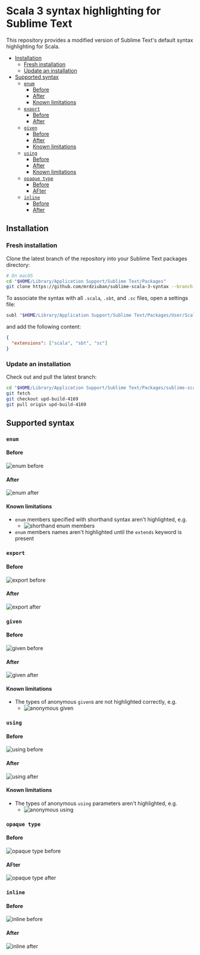 # Scala 3 syntax highlighting for Sublime Text

This repository provides a modified version of Sublime Text's default syntax highlighting for Scala.

<!-- START doctoc generated TOC please keep comment here to allow auto update -->
<!-- DON'T EDIT THIS SECTION, INSTEAD RE-RUN doctoc TO UPDATE -->

- [Installation](#installation)
  - [Fresh installation](#fresh-installation)
  - [Update an installation](#update-an-installation)
- [Supported syntax](#supported-syntax)
  - [`enum`](#enum)
    - [Before](#before)
    - [After](#after)
    - [Known limitations](#known-limitations)
  - [`export`](#export)
    - [Before](#before-1)
    - [After](#after-1)
  - [`given`](#given)
    - [Before](#before-2)
    - [After](#after-2)
    - [Known limitations](#known-limitations-1)
  - [`using`](#using)
    - [Before](#before-3)
    - [After](#after-3)
    - [Known limitations](#known-limitations-2)
  - [`opaque type`](#opaque-type)
    - [Before](#before-4)
    - [AFter](#after)
  - [`inline`](#inline)
    - [Before](#before-5)
    - [After](#after-4)

<!-- END doctoc generated TOC please keep comment here to allow auto update -->

## Installation

### Fresh installation

Clone the latest branch of the repository into your Sublime Text packages directory:

```bash
# On macOS
cd "$HOME/Library/Application Support/Sublime Text/Packages"
git clone https://github.com/mrdziuban/sublime-scala-3-syntax --branch upd-build-4169 --single-branch
```

To associate the syntax with all `.scala`, `.sbt`, and `.sc` files, open a settings file:

```bash
subl "$HOME/Library/Application Support/Sublime Text/Packages/User/Scala 3.sublime-settings"
```

and add the following content:

```json
{
  "extensions": ["scala", "sbt", "sc"]
}
```

### Update an installation

Check out and pull the latest branch:

```bash
cd "$HOME/Library/Application Support/Sublime Text/Packages/sublime-scala-3-syntax"
git fetch
git checkout upd-build-4169
git pull origin upd-build-4169
```

## Supported syntax

### `enum`

#### Before

![enum before](https://github.com/mrdziuban/sublime-scala-3-syntax/assets/4718399/91cc3654-d8f0-4071-a5be-cbdb0cfe67d6)

#### After

![enum after](https://github.com/mrdziuban/sublime-scala-3-syntax/assets/4718399/7fd70f44-e995-4897-b889-1deee61e44f0)

#### Known limitations

- `enum` members specified with shorthand syntax aren't highlighted, e.g.
    - ![shorthand enum members](https://github.com/mrdziuban/sublime-scala-3-syntax/assets/4718399/45f7307d-c2b4-4db0-95ec-3436633f127b)
- `enum` members names aren't highlighted until the `extends` keyword is present

### `export`

#### Before

![export before](https://github.com/mrdziuban/sublime-scala-3-syntax/assets/4718399/fba6c5ce-fc6d-46a4-b1d2-b0166c7b5506)

#### After

![export after](https://github.com/mrdziuban/sublime-scala-3-syntax/assets/4718399/2502b43e-baf5-407b-88a5-01a5867cf2d4)

### `given`

#### Before

![given before](https://github.com/mrdziuban/sublime-scala-3-syntax/assets/4718399/3e326c9e-43f5-44d6-9f27-76f9a77a0c42)

#### After

![given after](https://github.com/mrdziuban/sublime-scala-3-syntax/assets/4718399/9fb76a24-a764-4854-80b8-43ae68f4f211)

#### Known limitations

- The types of anonymous `given`s are not highlighted correctly, e.g.
    - ![anonymous given](https://github.com/mrdziuban/sublime-scala-3-syntax/assets/4718399/623f9c26-e23e-490b-b005-6ae31c8de1a6)

### `using`

#### Before

![using before](https://github.com/mrdziuban/sublime-scala-3-syntax/assets/4718399/6af53700-6d6b-4646-b911-10ae658d6825)

#### After

![using after](https://github.com/mrdziuban/sublime-scala-3-syntax/assets/4718399/07cecd68-f779-4c3e-82ef-c2414b6475ad)

#### Known limitations

- The types of anonymous `using` parameters aren't highlighted, e.g.
    - ![anonymous using](https://github.com/mrdziuban/sublime-scala-3-syntax/assets/4718399/4bfcacbf-d95f-43ff-842d-80aa21e0f133)

### `opaque type`

#### Before

![opaque type before](https://github.com/mrdziuban/sublime-scala-3-syntax/assets/4718399/ec11e5e9-b865-4718-87f8-8b0c049dfc7a)

#### AFter

![opaque type after](https://github.com/mrdziuban/sublime-scala-3-syntax/assets/4718399/532cf571-11c7-47cb-b9d6-f5ec7f311b35)

### `inline`

#### Before

![inline before](https://github.com/mrdziuban/sublime-scala-3-syntax/assets/4718399/eb18472c-8b0e-4984-8f5b-94581ad8fe3c)

#### After

![inline after](https://github.com/mrdziuban/sublime-scala-3-syntax/assets/4718399/aa7b5e9f-f243-4120-8935-94c0887d62a2)
